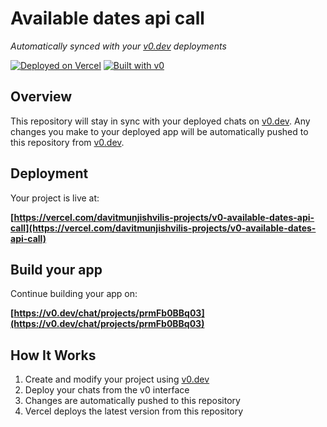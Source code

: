 # Available dates api call

*Automatically synced with your [v0.dev](https://v0.dev) deployments*

[![Deployed on Vercel](https://img.shields.io/badge/Deployed%20on-Vercel-black?style=for-the-badge&logo=vercel)](https://vercel.com/davitmunjishvilis-projects/v0-available-dates-api-call)
[![Built with v0](https://img.shields.io/badge/Built%20with-v0.dev-black?style=for-the-badge)](https://v0.dev/chat/projects/prmFb0BBq03)

## Overview

This repository will stay in sync with your deployed chats on [v0.dev](https://v0.dev).
Any changes you make to your deployed app will be automatically pushed to this repository from [v0.dev](https://v0.dev).

## Deployment

Your project is live at:

**[https://vercel.com/davitmunjishvilis-projects/v0-available-dates-api-call](https://vercel.com/davitmunjishvilis-projects/v0-available-dates-api-call)**

## Build your app

Continue building your app on:

**[https://v0.dev/chat/projects/prmFb0BBq03](https://v0.dev/chat/projects/prmFb0BBq03)**

## How It Works

1. Create and modify your project using [v0.dev](https://v0.dev)
2. Deploy your chats from the v0 interface
3. Changes are automatically pushed to this repository
4. Vercel deploys the latest version from this repository
